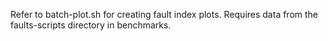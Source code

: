 Refer to batch-plot.sh for creating fault index plots. Requires data from the faults-scripts directory in benchmarks.
